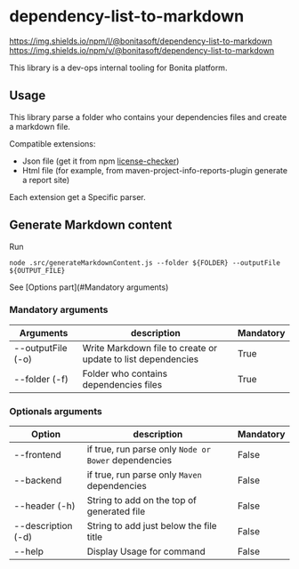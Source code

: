 # dependency-list-to-markdown

https://img.shields.io/npm/l/@bonitasoft/dependency-list-to-markdown
https://img.shields.io/npm/v/@bonitasoft/dependency-list-to-markdown

This library is a dev-ops internal tooling for Bonita platform.  

## Usage 

This library parse a folder who contains your dependencies files and create a markdown file.

Compatible extensions:

* Json file (get it from npm [license-checker](https://www.npmjs.com/package/license-checker))
* Html file (for example, from maven-project-info-reports-plugin generate a report site)

Each extension get a Specific parser.

## Generate Markdown content

Run 
    
    node .src/generateMarkdownContent.js --folder ${FOLDER} --outputFile ${OUTPUT_FILE}
    
See [Options part](#Mandatory arguments)

### Mandatory arguments

| Arguments         | description            | Mandatory  
|--------------|--------------------|-------
| --outputFile (-o)        | Write Markdown file to create or update to list dependencies           | True 
| --folder  (-f)    | Folder who contains dependencies files            | True

### Optionals arguments

| Option         | description            | Mandatory  
|--------------|--------------------|------- 
| --frontend         | if true, run parse only `Node or Bower` dependencies           | False | 
| --backend         | if true, run parse only `Maven` dependencies            | False
| --header (-h)    | String to add on the top of generated file            | False 
| --description (-d)    | String to add just below the file title            | False 
| --help         | Display Usage for command            | False

